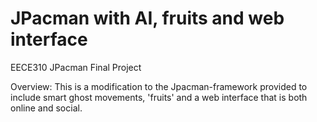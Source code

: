 JPacman with AI, fruits and web interface
=========================================

EECE310 JPacman Final Project

Overview:
This is a modification to the Jpacman-framework provided to include smart ghost movements, 
'fruits' and a web interface that is both online and social.